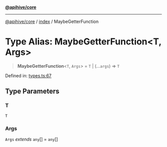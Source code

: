 [**@apihive/core**](../../README.md)

***

[@apihive/core](../../modules.md) / [index](../README.md) / MaybeGetterFunction

# Type Alias: MaybeGetterFunction\<T, Args\>

> **MaybeGetterFunction**\<`T`, `Args`\> = `T` \| (...`args`) => `T`

Defined in: [types.ts:67](https://github.com/cleverplatypus/apihive-core/blob/917ef8bbf07171bc9393193650ebef9dbc655327/src/types.ts#L67)

## Type Parameters

### T

`T`

### Args

`Args` *extends* `any`[] = `any`[]
